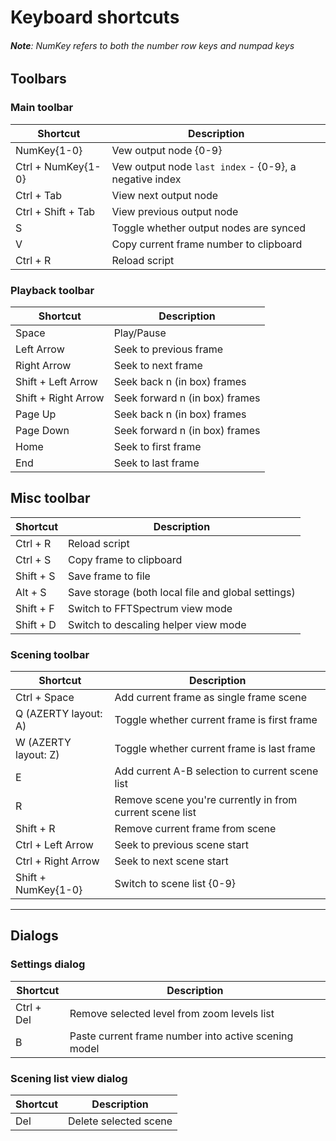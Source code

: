 # Keyboard shortcuts

###### **Note**: NumKey refers to both the number row keys and numpad keys


## Toolbars



### Main toolbar

| Shortcut           | Description                                            |
| ------------------ | ------------------------------------------------------ |
| NumKey{1-0}        | Vew output node {0-9}                                  |
| Ctrl + NumKey{1-0} | Vew output node `last index` - {0-9}, a negative index |
| Ctrl + Tab         | View next output node                                  |
| Ctrl + Shift + Tab | View previous output node                              |
| S                  | Toggle whether output nodes are synced                 |
| V                  | Copy current frame number to clipboard                 |
| Ctrl + R           | Reload script                                          |



### Playback toolbar

| Shortcut            | Description                    |
| ------------------- | ------------------------------ |
| Space               | Play/Pause                     |
| Left Arrow          | Seek to previous frame         |
| Right Arrow         | Seek to next frame             |
| Shift + Left Arrow  | Seek back n (in box) frames    |
| Shift + Right Arrow | Seek forward n (in box) frames |
| Page Up             | Seek back n (in box) frames    |
| Page Down           | Seek forward n (in box) frames |
| Home                | Seek to first frame            |
| End                 | Seek to last frame             |



## Misc toolbar

| Shortcut  | Description                                        |
| --------- | -------------------------------------------------- |
| Ctrl + R  | Reload script                                      |
| Ctrl + S  | Copy frame to clipboard                            |
| Shift + S | Save frame to file                                 |
| Alt + S   | Save storage (both local file and global settings) |
| Shift + F | Switch to FFTSpectrum view mode                    |
| Shift + D | Switch to descaling helper view mode               |



### Scening toolbar

| Shortcut             | Description                                              |
| -------------------- | -------------------------------------------------------- |
| Ctrl + Space         | Add current frame as single frame scene                  |
| Q (AZERTY layout: A) | Toggle whether current frame is first frame              |
| W (AZERTY layout: Z) | Toggle whether current frame is last frame               |
| E                    | Add current A-B selection to current scene list          |
| R                    | Remove scene you're currently in from current scene list |
| Shift + R            | Remove current frame from scene                          |
| Ctrl + Left Arrow    | Seek to previous scene start                             |
| Ctrl + Right Arrow   | Seek to next scene start                                 |
| Shift + NumKey{1-0}  | Switch to scene list {0-9}                               |



----
## Dialogs



### Settings dialog

| Shortcut   | Description                                              |
| ---------- | -------------------------------------------------------- |
| Ctrl + Del | Remove selected level from zoom levels list              |
| B          | Paste current frame number into active scening model     |



### Scening list view dialog

| Shortcut | Description           |
| -------- | --------------------- |
| Del      | Delete selected scene |
